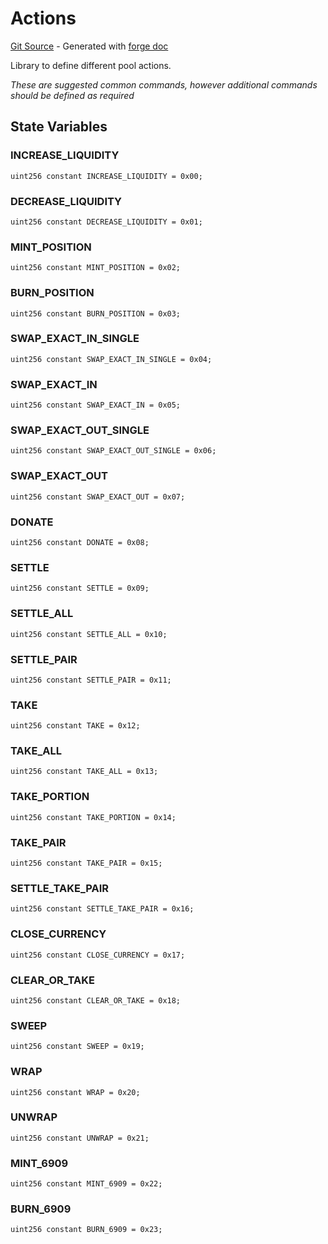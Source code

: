 # Actions
[Git Source](https://github.com/uniswap/v4-periphery/blob/3f295d8435e4f776ea2daeb96ce1bc6d63f33fc7/src/libraries/Actions.sol) - Generated with [forge doc](https://book.getfoundry.sh/reference/forge/forge-doc)

Library to define different pool actions.

*These are suggested common commands, however additional commands should be defined as required*


## State Variables
### INCREASE_LIQUIDITY

```solidity
uint256 constant INCREASE_LIQUIDITY = 0x00;
```


### DECREASE_LIQUIDITY

```solidity
uint256 constant DECREASE_LIQUIDITY = 0x01;
```


### MINT_POSITION

```solidity
uint256 constant MINT_POSITION = 0x02;
```


### BURN_POSITION

```solidity
uint256 constant BURN_POSITION = 0x03;
```


### SWAP_EXACT_IN_SINGLE

```solidity
uint256 constant SWAP_EXACT_IN_SINGLE = 0x04;
```


### SWAP_EXACT_IN

```solidity
uint256 constant SWAP_EXACT_IN = 0x05;
```


### SWAP_EXACT_OUT_SINGLE

```solidity
uint256 constant SWAP_EXACT_OUT_SINGLE = 0x06;
```


### SWAP_EXACT_OUT

```solidity
uint256 constant SWAP_EXACT_OUT = 0x07;
```


### DONATE

```solidity
uint256 constant DONATE = 0x08;
```


### SETTLE

```solidity
uint256 constant SETTLE = 0x09;
```


### SETTLE_ALL

```solidity
uint256 constant SETTLE_ALL = 0x10;
```


### SETTLE_PAIR

```solidity
uint256 constant SETTLE_PAIR = 0x11;
```


### TAKE

```solidity
uint256 constant TAKE = 0x12;
```


### TAKE_ALL

```solidity
uint256 constant TAKE_ALL = 0x13;
```


### TAKE_PORTION

```solidity
uint256 constant TAKE_PORTION = 0x14;
```


### TAKE_PAIR

```solidity
uint256 constant TAKE_PAIR = 0x15;
```


### SETTLE_TAKE_PAIR

```solidity
uint256 constant SETTLE_TAKE_PAIR = 0x16;
```


### CLOSE_CURRENCY

```solidity
uint256 constant CLOSE_CURRENCY = 0x17;
```


### CLEAR_OR_TAKE

```solidity
uint256 constant CLEAR_OR_TAKE = 0x18;
```


### SWEEP

```solidity
uint256 constant SWEEP = 0x19;
```


### WRAP

```solidity
uint256 constant WRAP = 0x20;
```


### UNWRAP

```solidity
uint256 constant UNWRAP = 0x21;
```


### MINT_6909

```solidity
uint256 constant MINT_6909 = 0x22;
```


### BURN_6909

```solidity
uint256 constant BURN_6909 = 0x23;
```


